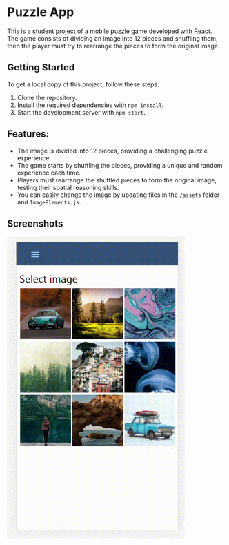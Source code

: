 
# Puzzle App
This is a student project of a mobile puzzle game developed with React. 
The game consists of dividing an image into 12 pieces and shuffling them,
then the player must try to rearrange the pieces to form the original image.

## Getting Started
To get a local copy of this project, follow these steps:

1. Clone the repository.
2. Install the required dependencies with `npm install`.
3. Start the development server with `npm start`.

## Features:

- The image is divided into 12 pieces, providing a challenging puzzle experience.
- The game starts by shuffling the pieces, providing a unique and random experience each time.
- Players must rearrange the shuffled pieces to form the original image, testing their spatial reasoning skills.
- You can easily change the image by updating files in the `/assets` folder and `ImageElements.js`.

## Screenshots

![AltText](/screenshots/appPreview.gif "App preview") 